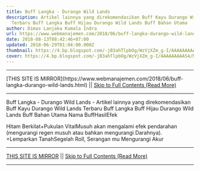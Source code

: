 ```yaml
---
title: Buff Langka - Durango Wild Lands
description: Artikel lainnya yang direkomendasikan Buff Kayu Durango Wild Lands
  Terbaru Buff Langka Buff Hijau Durango Wild Lands Buff Bahan Utama
author: Dimas Lanjaka Kumala Indra
url: https://www.webmanajemen.com/2018/06/buff-langka-durango-wild-lands.html
date: 2018-08-13T08:42:46+07:00
updated: 2018-06-29T01:04:00.000Z
thumbnail: https://4.bp.blogspot.com/-jB3ahTlpbOg/WzVjXZm_g-I/AAAAAAAAAS4/MTfdRe9Dcm8MoF6krkWY_d3iciZPaj4VACLcBGAs/s1600/FB_IMG_15302253070912946.jpg
cover: https://4.bp.blogspot.com/-jB3ahTlpbOg/WzVjXZm_g-I/AAAAAAAAAS4/MTfdRe9Dcm8MoF6krkWY_d3iciZPaj4VACLcBGAs/s1600/FB_IMG_15302253070912946.jpg
---
```


<hr/> [THIS SITE IS MIRROR](https://www.webmanajemen.com/2018/06/buff-langka-durango-wild-lands.html) || <a href="https://www.webmanajemen.com/2018/06/buff-langka-durango-wild-lands.html" rel="follow" class="button" id="read-more">Skip to Full Contents (Read More)</a> <hr/> Buff Langka - Durango Wild Lands - Artikel lainnya yang direkomendasikan Buff Kayu Durango Wild Lands Terbaru Buff Langka Buff Hijau Durango Wild Lands Buff Bahan Utama Nama BuffHasilEfek

Hitam Berkilat+Pukulan VitalMusuh akan mengalami efek pendarahan (mengurangi regen musuh atau bahkan mengurangi Darahnya).
+Lemparkan TanahSegelah Roll, Serangan mu Mengurangi Akur <hr/> [THIS SITE IS MIRROR](https://www.webmanajemen.com/2018/06/buff-langka-durango-wild-lands.html) || <a href="https://www.webmanajemen.com/2018/06/buff-langka-durango-wild-lands.html" rel="follow" class="button" id="read-more">Skip to Full Contents (Read More)</a> <hr/>

<script>
    if (location.host.includes('dimaslanjaka12')) {
      location.replace('https://www.webmanajemen.com/2018/06/buff-langka-durango-wild-lands.html');
    }
  </script>
